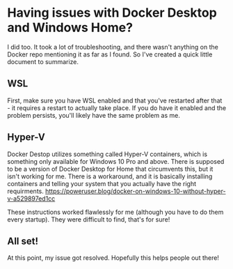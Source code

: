 # Having issues with Docker Desktop and Windows Home?

I did too. It took a lot of troubleshooting, and there wasn't anything on the Docker repo mentioning it as far as I found. So I've created a quick little document to summarize.

WSL
-----
First, make sure you have WSL enabled and that you've restarted after that - it requires a restart to actually take place. If you do have it enabled and the problem persists, 
you'll likely have the same problem as me. 

Hyper-V
-----
Docker Destop utilizes something called Hyper-V containers, which is something only available for Windows 10 Pro and above. There is supposed to be a version of Docker Desktop for
Home that circumvents this, but it isn't working for me. There is a workaround, and it is basically installing containers and telling your system that you actually have the right requirments.
https://poweruser.blog/docker-on-windows-10-without-hyper-v-a529897ed1cc

These instructions worked flawlessly for me (although you have to do them every startup). They were difficult to find, that's for sure!

All set!
-----
At this point, my issue got resolved. Hopefully this helps people out there!
